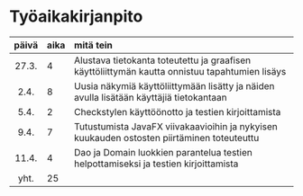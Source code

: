 # Työaikakirjanpito

| päivä | aika | mitä tein  |
| :----:|:-----| :----------|
| 27.3. | 4    | Alustava tietokanta toteutettu ja graafisen käyttöliittymän kautta onnistuu tapahtumien lisäys  |
| 2.4.  | 8    | Uusia näkymiä käyttöliittymään lisätty ja näiden avulla lisätään käyttäjiä tietokantaan         |
| 5.4.  | 2    | Checkstylen käyttöönotto ja testien kirjoittamista                                              |
| 9.4.  | 7    | Tutustumista JavaFX viivakaavioihin ja nykyisen kuukauden ostosten piirtäminen toteuteuttu      |
| 11.4. | 4    | Dao ja Domain luokkien parantelua testien helpottamiseksi ja testien kirjoittamista             |
| yht.  | 25   |                                                                                                 |
